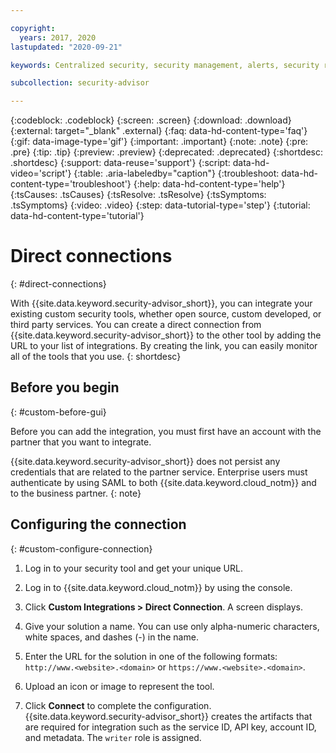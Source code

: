 ```yaml
---

copyright:
  years: 2017, 2020
lastupdated: "2020-09-21"

keywords: Centralized security, security management, alerts, security risk, insights, threat detection

subcollection: security-advisor

---
```


{:codeblock: .codeblock}
{:screen: .screen}
{:download: .download}
{:external: target="_blank" .external}
{:faq: data-hd-content-type='faq'}
{:gif: data-image-type='gif'}
{:important: .important}
{:note: .note}
{:pre: .pre}
{:tip: .tip}
{:preview: .preview}
{:deprecated: .deprecated}
{:shortdesc: .shortdesc}
{:support: data-reuse='support'}
{:script: data-hd-video='script'}
{:table: .aria-labeledby="caption"}
{:troubleshoot: data-hd-content-type='troubleshoot'}
{:help: data-hd-content-type='help'}
{:tsCauses: .tsCauses}
{:tsResolve: .tsResolve}
{:tsSymptoms: .tsSymptoms}
{:video: .video}
{:step: data-tutorial-type='step'}
{:tutorial: data-hd-content-type='tutorial'}



# Direct connections
{: #direct-connections}

With {{site.data.keyword.security-advisor_short}}, you can integrate your existing custom security tools, whether open source, custom developed, or third party services. You can create a direct connection from {{site.data.keyword.security-advisor_short}} to the other tool by adding the URL to your list of integrations. By creating the link, you can easily monitor all of the tools that you use.
{: shortdesc}


## Before you begin
{: #custom-before-gui}

Before you can add the integration, you must first have an account with the partner that you want to integrate.

{{site.data.keyword.security-advisor_short}} does not persist any credentials that are related to the partner service. Enterprise users must authenticate by using SAML to both {{site.data.keyword.cloud_notm}} and to the business partner.
{: note}

## Configuring the connection
{: #custom-configure-connection}

1. Log in to your security tool and get your unique URL.

2. Log in to {{site.data.keyword.cloud_notm}} by using the console.

3. Click **Custom Integrations > Direct Connection**. A screen displays.

  1. Give your solution a name. You can use only alpha-numeric characters, white spaces, and dashes (-) in the name.

  2. Enter the URL for the solution in one of the following formats: `http://www.<website>.<domain>` or `https://www.<website>.<domain>`.

  3. Upload an icon or image to represent the tool.

  4. Click **Connect** to complete the configuration. {{site.data.keyword.security-advisor_short}} creates the artifacts that are required for integration such as the service ID, API key, account ID, and metadata. The `writer` role is assigned.